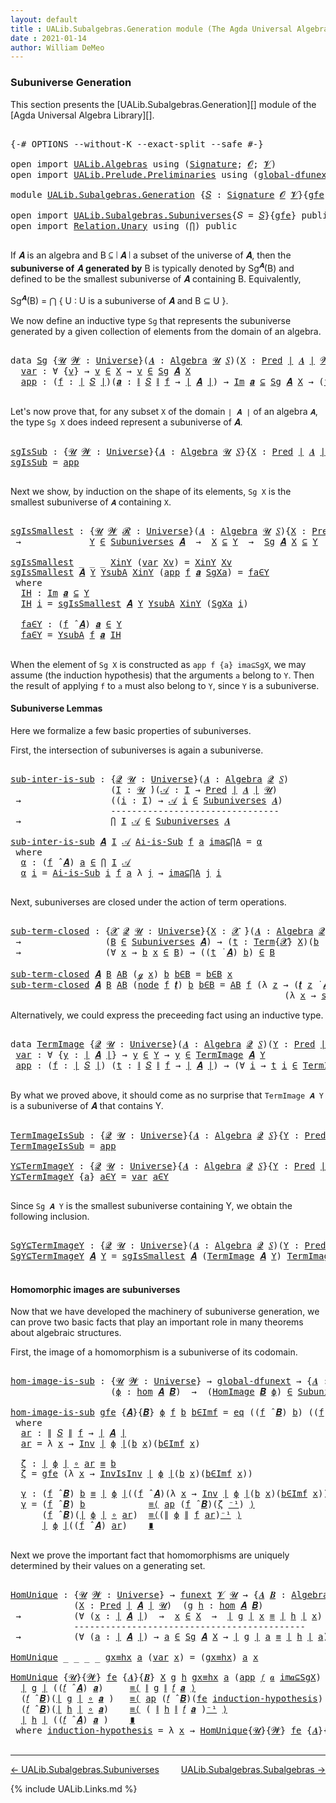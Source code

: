 ```yaml
---
layout: default
title : UALib.Subalgebras.Generation module (The Agda Universal Algebra Library)
date : 2021-01-14
author: William DeMeo
---
```


### <a id="subuniverse-generation">Subuniverse Generation</a>

This section presents the [UALib.Subalgebras.Generation][] module of the [Agda Universal Algebra Library][].

<pre class="Agda">

<a id="334" class="Symbol">{-#</a> <a id="338" class="Keyword">OPTIONS</a> <a id="346" class="Pragma">--without-K</a> <a id="358" class="Pragma">--exact-split</a> <a id="372" class="Pragma">--safe</a> <a id="379" class="Symbol">#-}</a>

<a id="384" class="Keyword">open</a> <a id="389" class="Keyword">import</a> <a id="396" href="UALib.Algebras.html" class="Module">UALib.Algebras</a> <a id="411" class="Keyword">using</a> <a id="417" class="Symbol">(</a><a id="418" href="UALib.Algebras.Signatures.html#1377" class="Function">Signature</a><a id="427" class="Symbol">;</a> <a id="429" href="universes.html#613" class="Generalizable">𝓞</a><a id="430" class="Symbol">;</a> <a id="432" href="universes.html#617" class="Generalizable">𝓥</a><a id="433" class="Symbol">)</a>
<a id="435" class="Keyword">open</a> <a id="440" class="Keyword">import</a> <a id="447" href="UALib.Prelude.Preliminaries.html" class="Module">UALib.Prelude.Preliminaries</a> <a id="475" class="Keyword">using</a> <a id="481" class="Symbol">(</a><a id="482" href="MGS-Subsingleton-Theorems.html#3468" class="Function">global-dfunext</a><a id="496" class="Symbol">)</a>

<a id="499" class="Keyword">module</a> <a id="506" href="UALib.Subalgebras.Generation.html" class="Module">UALib.Subalgebras.Generation</a> <a id="535" class="Symbol">{</a><a id="536" href="UALib.Subalgebras.Generation.html#536" class="Bound">𝑆</a> <a id="538" class="Symbol">:</a> <a id="540" href="UALib.Algebras.Signatures.html#1377" class="Function">Signature</a> <a id="550" href="universes.html#613" class="Generalizable">𝓞</a> <a id="552" href="universes.html#617" class="Generalizable">𝓥</a><a id="553" class="Symbol">}{</a><a id="555" href="UALib.Subalgebras.Generation.html#555" class="Bound">gfe</a> <a id="559" class="Symbol">:</a> <a id="561" href="MGS-Subsingleton-Theorems.html#3468" class="Function">global-dfunext</a><a id="575" class="Symbol">}</a> <a id="577" class="Keyword">where</a>

<a id="584" class="Keyword">open</a> <a id="589" class="Keyword">import</a> <a id="596" href="UALib.Subalgebras.Subuniverses.html" class="Module">UALib.Subalgebras.Subuniverses</a><a id="626" class="Symbol">{</a><a id="627" class="Argument">𝑆</a> <a id="629" class="Symbol">=</a> <a id="631" href="UALib.Subalgebras.Generation.html#536" class="Bound">𝑆</a><a id="632" class="Symbol">}{</a><a id="634" href="UALib.Subalgebras.Generation.html#555" class="Bound">gfe</a><a id="637" class="Symbol">}</a> <a id="639" class="Keyword">public</a>
<a id="646" class="Keyword">open</a> <a id="651" class="Keyword">import</a> <a id="658" href="Relation.Unary.html" class="Module">Relation.Unary</a> <a id="673" class="Keyword">using</a> <a id="679" class="Symbol">(</a><a id="680" href="Relation.Unary.html#4506" class="Function">⋂</a><a id="681" class="Symbol">)</a> <a id="683" class="Keyword">public</a>

</pre>

If 𝑨 is an algebra and B ⊆ ∣ 𝑨 ∣ a subset of the universe of 𝑨, then the **subuniverse of** 𝑨 **generated by** B is typically denoted by Sg<sup>𝑨</sup>(B) and defined to be the smallest subuniverse of 𝑨 containing B.  Equivalently,

Sg<sup>𝑨</sup>(B)  =  ⋂ { U : U is a subuniverse of 𝑨 and  B ⊆ U }.

We now define an inductive type `Sg` that represents the subuniverse generated by a given collection of elements from the domain of an algebra.

<pre class="Agda">

<a id="1164" class="Keyword">data</a> <a id="Sg"></a><a id="1169" href="UALib.Subalgebras.Generation.html#1169" class="Datatype">Sg</a> <a id="1172" class="Symbol">{</a><a id="1173" href="UALib.Subalgebras.Generation.html#1173" class="Bound">𝓤</a> <a id="1175" href="UALib.Subalgebras.Generation.html#1175" class="Bound">𝓦</a> <a id="1177" class="Symbol">:</a> <a id="1179" href="universes.html#551" class="Function">Universe</a><a id="1187" class="Symbol">}(</a><a id="1189" href="UALib.Subalgebras.Generation.html#1189" class="Bound">𝑨</a> <a id="1191" class="Symbol">:</a> <a id="1193" href="UALib.Algebras.Algebras.html#771" class="Function">Algebra</a> <a id="1201" href="UALib.Subalgebras.Generation.html#1173" class="Bound">𝓤</a> <a id="1203" href="UALib.Subalgebras.Generation.html#536" class="Bound">𝑆</a><a id="1204" class="Symbol">)(</a><a id="1206" href="UALib.Subalgebras.Generation.html#1206" class="Bound">X</a> <a id="1208" class="Symbol">:</a> <a id="1210" href="UALib.Relations.Unary.html#1071" class="Function">Pred</a> <a id="1215" href="UALib.Prelude.Preliminaries.html#11658" class="Function Operator">∣</a> <a id="1217" href="UALib.Subalgebras.Generation.html#1189" class="Bound">𝑨</a> <a id="1219" href="UALib.Prelude.Preliminaries.html#11658" class="Function Operator">∣</a> <a id="1221" href="UALib.Subalgebras.Generation.html#1175" class="Bound">𝓦</a><a id="1222" class="Symbol">)</a> <a id="1224" class="Symbol">:</a> <a id="1226" href="UALib.Relations.Unary.html#1071" class="Function">Pred</a> <a id="1231" href="UALib.Prelude.Preliminaries.html#11658" class="Function Operator">∣</a> <a id="1233" href="UALib.Subalgebras.Generation.html#1189" class="Bound">𝑨</a> <a id="1235" href="UALib.Prelude.Preliminaries.html#11658" class="Function Operator">∣</a> <a id="1237" class="Symbol">(</a><a id="1238" href="UALib.Subalgebras.Generation.html#550" class="Bound">𝓞</a> <a id="1240" href="Agda.Primitive.html#636" class="Function Operator">⊔</a> <a id="1242" href="UALib.Subalgebras.Generation.html#552" class="Bound">𝓥</a> <a id="1244" href="Agda.Primitive.html#636" class="Function Operator">⊔</a> <a id="1246" href="UALib.Subalgebras.Generation.html#1175" class="Bound">𝓦</a> <a id="1248" href="Agda.Primitive.html#636" class="Function Operator">⊔</a> <a id="1250" href="UALib.Subalgebras.Generation.html#1173" class="Bound">𝓤</a><a id="1251" class="Symbol">)</a> <a id="1253" class="Keyword">where</a>
  <a id="Sg.var"></a><a id="1261" href="UALib.Subalgebras.Generation.html#1261" class="InductiveConstructor">var</a> <a id="1265" class="Symbol">:</a> <a id="1267" class="Symbol">∀</a> <a id="1269" class="Symbol">{</a><a id="1270" href="UALib.Subalgebras.Generation.html#1270" class="Bound">v</a><a id="1271" class="Symbol">}</a> <a id="1273" class="Symbol">→</a> <a id="1275" href="UALib.Subalgebras.Generation.html#1270" class="Bound">v</a> <a id="1277" href="UALib.Relations.Unary.html#2733" class="Function Operator">∈</a> <a id="1279" href="UALib.Subalgebras.Generation.html#1206" class="Bound">X</a> <a id="1281" class="Symbol">→</a> <a id="1283" href="UALib.Subalgebras.Generation.html#1270" class="Bound">v</a> <a id="1285" href="UALib.Relations.Unary.html#2733" class="Function Operator">∈</a> <a id="1287" href="UALib.Subalgebras.Generation.html#1169" class="Datatype">Sg</a> <a id="1290" href="UALib.Subalgebras.Generation.html#1189" class="Bound">𝑨</a> <a id="1292" href="UALib.Subalgebras.Generation.html#1206" class="Bound">X</a>
  <a id="Sg.app"></a><a id="1296" href="UALib.Subalgebras.Generation.html#1296" class="InductiveConstructor">app</a> <a id="1300" class="Symbol">:</a> <a id="1302" class="Symbol">(</a><a id="1303" href="UALib.Subalgebras.Generation.html#1303" class="Bound">f</a> <a id="1305" class="Symbol">:</a> <a id="1307" href="UALib.Prelude.Preliminaries.html#11658" class="Function Operator">∣</a> <a id="1309" href="UALib.Subalgebras.Generation.html#536" class="Bound">𝑆</a> <a id="1311" href="UALib.Prelude.Preliminaries.html#11658" class="Function Operator">∣</a><a id="1312" class="Symbol">)(</a><a id="1314" href="UALib.Subalgebras.Generation.html#1314" class="Bound">𝒂</a> <a id="1316" class="Symbol">:</a> <a id="1318" href="UALib.Prelude.Preliminaries.html#11736" class="Function Operator">∥</a> <a id="1320" href="UALib.Subalgebras.Generation.html#536" class="Bound">𝑆</a> <a id="1322" href="UALib.Prelude.Preliminaries.html#11736" class="Function Operator">∥</a> <a id="1324" href="UALib.Subalgebras.Generation.html#1303" class="Bound">f</a> <a id="1326" class="Symbol">→</a> <a id="1328" href="UALib.Prelude.Preliminaries.html#11658" class="Function Operator">∣</a> <a id="1330" href="UALib.Subalgebras.Generation.html#1189" class="Bound">𝑨</a> <a id="1332" href="UALib.Prelude.Preliminaries.html#11658" class="Function Operator">∣</a><a id="1333" class="Symbol">)</a> <a id="1335" class="Symbol">→</a> <a id="1337" href="UALib.Relations.Unary.html#5347" class="Function Operator">Im</a> <a id="1340" href="UALib.Subalgebras.Generation.html#1314" class="Bound">𝒂</a> <a id="1342" href="UALib.Relations.Unary.html#5347" class="Function Operator">⊆</a> <a id="1344" href="UALib.Subalgebras.Generation.html#1169" class="Datatype">Sg</a> <a id="1347" href="UALib.Subalgebras.Generation.html#1189" class="Bound">𝑨</a> <a id="1349" href="UALib.Subalgebras.Generation.html#1206" class="Bound">X</a> <a id="1351" class="Symbol">→</a> <a id="1353" class="Symbol">(</a><a id="1354" href="UALib.Subalgebras.Generation.html#1303" class="Bound">f</a> <a id="1356" href="UALib.Algebras.Algebras.html#2921" class="Function Operator">̂</a> <a id="1358" href="UALib.Subalgebras.Generation.html#1189" class="Bound">𝑨</a><a id="1359" class="Symbol">)</a> <a id="1361" href="UALib.Subalgebras.Generation.html#1314" class="Bound">𝒂</a> <a id="1363" href="UALib.Relations.Unary.html#2733" class="Function Operator">∈</a> <a id="1365" href="UALib.Subalgebras.Generation.html#1169" class="Datatype">Sg</a> <a id="1368" href="UALib.Subalgebras.Generation.html#1189" class="Bound">𝑨</a> <a id="1370" href="UALib.Subalgebras.Generation.html#1206" class="Bound">X</a>

</pre>

Let's now prove that, for any subset `X` of the domain `∣ 𝑨 ∣` of an algebra `𝑨`, the type `Sg X` does indeed represent a subuniverse of 𝑨.

<pre class="Agda">

<a id="sgIsSub"></a><a id="1540" href="UALib.Subalgebras.Generation.html#1540" class="Function">sgIsSub</a> <a id="1548" class="Symbol">:</a> <a id="1550" class="Symbol">{</a><a id="1551" href="UALib.Subalgebras.Generation.html#1551" class="Bound">𝓤</a> <a id="1553" href="UALib.Subalgebras.Generation.html#1553" class="Bound">𝓦</a> <a id="1555" class="Symbol">:</a> <a id="1557" href="universes.html#551" class="Function">Universe</a><a id="1565" class="Symbol">}{</a><a id="1567" href="UALib.Subalgebras.Generation.html#1567" class="Bound">𝑨</a> <a id="1569" class="Symbol">:</a> <a id="1571" href="UALib.Algebras.Algebras.html#771" class="Function">Algebra</a> <a id="1579" href="UALib.Subalgebras.Generation.html#1551" class="Bound">𝓤</a> <a id="1581" href="UALib.Subalgebras.Generation.html#536" class="Bound">𝑆</a><a id="1582" class="Symbol">}{</a><a id="1584" href="UALib.Subalgebras.Generation.html#1584" class="Bound">X</a> <a id="1586" class="Symbol">:</a> <a id="1588" href="UALib.Relations.Unary.html#1071" class="Function">Pred</a> <a id="1593" href="UALib.Prelude.Preliminaries.html#11658" class="Function Operator">∣</a> <a id="1595" href="UALib.Subalgebras.Generation.html#1567" class="Bound">𝑨</a> <a id="1597" href="UALib.Prelude.Preliminaries.html#11658" class="Function Operator">∣</a> <a id="1599" href="UALib.Subalgebras.Generation.html#1553" class="Bound">𝓦</a><a id="1600" class="Symbol">}</a> <a id="1602" class="Symbol">→</a> <a id="1604" href="UALib.Subalgebras.Generation.html#1169" class="Datatype">Sg</a> <a id="1607" href="UALib.Subalgebras.Generation.html#1567" class="Bound">𝑨</a> <a id="1609" href="UALib.Subalgebras.Generation.html#1584" class="Bound">X</a> <a id="1611" href="UALib.Relations.Unary.html#2733" class="Function Operator">∈</a> <a id="1613" href="UALib.Subalgebras.Subuniverses.html#1287" class="Function">Subuniverses</a> <a id="1626" href="UALib.Subalgebras.Generation.html#1567" class="Bound">𝑨</a>
<a id="1628" href="UALib.Subalgebras.Generation.html#1540" class="Function">sgIsSub</a> <a id="1636" class="Symbol">=</a> <a id="1638" href="UALib.Subalgebras.Generation.html#1296" class="InductiveConstructor">app</a>

</pre>

Next we show, by induction on the shape of its elements, `Sg X` is the smallest subuniverse of `𝑨` containing `X`.

<pre class="Agda">

<a id="sgIsSmallest"></a><a id="1785" href="UALib.Subalgebras.Generation.html#1785" class="Function">sgIsSmallest</a> <a id="1798" class="Symbol">:</a> <a id="1800" class="Symbol">{</a><a id="1801" href="UALib.Subalgebras.Generation.html#1801" class="Bound">𝓤</a> <a id="1803" href="UALib.Subalgebras.Generation.html#1803" class="Bound">𝓦</a> <a id="1805" href="UALib.Subalgebras.Generation.html#1805" class="Bound">𝓡</a> <a id="1807" class="Symbol">:</a> <a id="1809" href="universes.html#551" class="Function">Universe</a><a id="1817" class="Symbol">}(</a><a id="1819" href="UALib.Subalgebras.Generation.html#1819" class="Bound">𝑨</a> <a id="1821" class="Symbol">:</a> <a id="1823" href="UALib.Algebras.Algebras.html#771" class="Function">Algebra</a> <a id="1831" href="UALib.Subalgebras.Generation.html#1801" class="Bound">𝓤</a> <a id="1833" href="UALib.Subalgebras.Generation.html#536" class="Bound">𝑆</a><a id="1834" class="Symbol">){</a><a id="1836" href="UALib.Subalgebras.Generation.html#1836" class="Bound">X</a> <a id="1838" class="Symbol">:</a> <a id="1840" href="UALib.Relations.Unary.html#1071" class="Function">Pred</a> <a id="1845" href="UALib.Prelude.Preliminaries.html#11658" class="Function Operator">∣</a> <a id="1847" href="UALib.Subalgebras.Generation.html#1819" class="Bound">𝑨</a> <a id="1849" href="UALib.Prelude.Preliminaries.html#11658" class="Function Operator">∣</a> <a id="1851" href="UALib.Subalgebras.Generation.html#1803" class="Bound">𝓦</a><a id="1852" class="Symbol">}(</a><a id="1854" href="UALib.Subalgebras.Generation.html#1854" class="Bound">Y</a> <a id="1856" class="Symbol">:</a> <a id="1858" href="UALib.Relations.Unary.html#1071" class="Function">Pred</a> <a id="1863" href="UALib.Prelude.Preliminaries.html#11658" class="Function Operator">∣</a> <a id="1865" href="UALib.Subalgebras.Generation.html#1819" class="Bound">𝑨</a> <a id="1867" href="UALib.Prelude.Preliminaries.html#11658" class="Function Operator">∣</a> <a id="1869" href="UALib.Subalgebras.Generation.html#1805" class="Bound">𝓡</a><a id="1870" class="Symbol">)</a>
 <a id="1873" class="Symbol">→</a>             <a id="1887" href="UALib.Subalgebras.Generation.html#1854" class="Bound">Y</a> <a id="1889" href="UALib.Relations.Unary.html#2733" class="Function Operator">∈</a> <a id="1891" href="UALib.Subalgebras.Subuniverses.html#1287" class="Function">Subuniverses</a> <a id="1904" href="UALib.Subalgebras.Generation.html#1819" class="Bound">𝑨</a>  <a id="1907" class="Symbol">→</a>  <a id="1910" href="UALib.Subalgebras.Generation.html#1836" class="Bound">X</a> <a id="1912" href="UALib.Relations.Unary.html#3015" class="Function Operator">⊆</a> <a id="1914" href="UALib.Subalgebras.Generation.html#1854" class="Bound">Y</a>  <a id="1917" class="Symbol">→</a>  <a id="1920" href="UALib.Subalgebras.Generation.html#1169" class="Datatype">Sg</a> <a id="1923" href="UALib.Subalgebras.Generation.html#1819" class="Bound">𝑨</a> <a id="1925" href="UALib.Subalgebras.Generation.html#1836" class="Bound">X</a> <a id="1927" href="UALib.Relations.Unary.html#3015" class="Function Operator">⊆</a> <a id="1929" href="UALib.Subalgebras.Generation.html#1854" class="Bound">Y</a>

<a id="1932" href="UALib.Subalgebras.Generation.html#1785" class="Function">sgIsSmallest</a> <a id="1945" class="Symbol">_</a> <a id="1947" class="Symbol">_</a> <a id="1949" class="Symbol">_</a> <a id="1951" href="UALib.Subalgebras.Generation.html#1951" class="Bound">XinY</a> <a id="1956" class="Symbol">(</a><a id="1957" href="UALib.Subalgebras.Generation.html#1261" class="InductiveConstructor">var</a> <a id="1961" href="UALib.Subalgebras.Generation.html#1961" class="Bound">Xv</a><a id="1963" class="Symbol">)</a> <a id="1965" class="Symbol">=</a> <a id="1967" href="UALib.Subalgebras.Generation.html#1951" class="Bound">XinY</a> <a id="1972" href="UALib.Subalgebras.Generation.html#1961" class="Bound">Xv</a>
<a id="1975" href="UALib.Subalgebras.Generation.html#1785" class="Function">sgIsSmallest</a> <a id="1988" href="UALib.Subalgebras.Generation.html#1988" class="Bound">𝑨</a> <a id="1990" href="UALib.Subalgebras.Generation.html#1990" class="Bound">Y</a> <a id="1992" href="UALib.Subalgebras.Generation.html#1992" class="Bound">YsubA</a> <a id="1998" href="UALib.Subalgebras.Generation.html#1998" class="Bound">XinY</a> <a id="2003" class="Symbol">(</a><a id="2004" href="UALib.Subalgebras.Generation.html#1296" class="InductiveConstructor">app</a> <a id="2008" href="UALib.Subalgebras.Generation.html#2008" class="Bound">f</a> <a id="2010" href="UALib.Subalgebras.Generation.html#2010" class="Bound">𝒂</a> <a id="2012" href="UALib.Subalgebras.Generation.html#2012" class="Bound">SgXa</a><a id="2016" class="Symbol">)</a> <a id="2018" class="Symbol">=</a> <a id="2020" href="UALib.Subalgebras.Generation.html#2097" class="Function">fa∈Y</a>
 <a id="2026" class="Keyword">where</a>
  <a id="2034" href="UALib.Subalgebras.Generation.html#2034" class="Function">IH</a> <a id="2037" class="Symbol">:</a> <a id="2039" href="UALib.Relations.Unary.html#5347" class="Function Operator">Im</a> <a id="2042" href="UALib.Subalgebras.Generation.html#2010" class="Bound">𝒂</a> <a id="2044" href="UALib.Relations.Unary.html#5347" class="Function Operator">⊆</a> <a id="2046" href="UALib.Subalgebras.Generation.html#1990" class="Bound">Y</a>
  <a id="2050" href="UALib.Subalgebras.Generation.html#2034" class="Function">IH</a> <a id="2053" href="UALib.Subalgebras.Generation.html#2053" class="Bound">i</a> <a id="2055" class="Symbol">=</a> <a id="2057" href="UALib.Subalgebras.Generation.html#1785" class="Function">sgIsSmallest</a> <a id="2070" href="UALib.Subalgebras.Generation.html#1988" class="Bound">𝑨</a> <a id="2072" href="UALib.Subalgebras.Generation.html#1990" class="Bound">Y</a> <a id="2074" href="UALib.Subalgebras.Generation.html#1992" class="Bound">YsubA</a> <a id="2080" href="UALib.Subalgebras.Generation.html#1998" class="Bound">XinY</a> <a id="2085" class="Symbol">(</a><a id="2086" href="UALib.Subalgebras.Generation.html#2012" class="Bound">SgXa</a> <a id="2091" href="UALib.Subalgebras.Generation.html#2053" class="Bound">i</a><a id="2092" class="Symbol">)</a>

  <a id="2097" href="UALib.Subalgebras.Generation.html#2097" class="Function">fa∈Y</a> <a id="2102" class="Symbol">:</a> <a id="2104" class="Symbol">(</a><a id="2105" href="UALib.Subalgebras.Generation.html#2008" class="Bound">f</a> <a id="2107" href="UALib.Algebras.Algebras.html#2921" class="Function Operator">̂</a> <a id="2109" href="UALib.Subalgebras.Generation.html#1988" class="Bound">𝑨</a><a id="2110" class="Symbol">)</a> <a id="2112" href="UALib.Subalgebras.Generation.html#2010" class="Bound">𝒂</a> <a id="2114" href="UALib.Relations.Unary.html#2733" class="Function Operator">∈</a> <a id="2116" href="UALib.Subalgebras.Generation.html#1990" class="Bound">Y</a>
  <a id="2120" href="UALib.Subalgebras.Generation.html#2097" class="Function">fa∈Y</a> <a id="2125" class="Symbol">=</a> <a id="2127" href="UALib.Subalgebras.Generation.html#1992" class="Bound">YsubA</a> <a id="2133" href="UALib.Subalgebras.Generation.html#2008" class="Bound">f</a> <a id="2135" href="UALib.Subalgebras.Generation.html#2010" class="Bound">𝒂</a> <a id="2137" href="UALib.Subalgebras.Generation.html#2034" class="Function">IH</a>

</pre>

When the element of `Sg X` is constructed as `app f {a} ima⊆SgX`, we may assume (the induction hypothesis) that the arguments `a` belong to `Y`. Then the result of applying `f` to `a` must also belong to `Y`, since `Y` is a subuniverse.



#### <a id="subuniverse-lemmas">Subuniverse Lemmas</a>

Here we formalize a few basic properties of subuniverses.

First, the intersection of subuniverses is again a subuniverse.

<pre class="Agda">

<a id="sub-inter-is-sub"></a><a id="2587" href="UALib.Subalgebras.Generation.html#2587" class="Function">sub-inter-is-sub</a> <a id="2604" class="Symbol">:</a> <a id="2606" class="Symbol">{</a><a id="2607" href="UALib.Subalgebras.Generation.html#2607" class="Bound">𝓠</a> <a id="2609" href="UALib.Subalgebras.Generation.html#2609" class="Bound">𝓤</a> <a id="2611" class="Symbol">:</a> <a id="2613" href="universes.html#551" class="Function">Universe</a><a id="2621" class="Symbol">}(</a><a id="2623" href="UALib.Subalgebras.Generation.html#2623" class="Bound">𝑨</a> <a id="2625" class="Symbol">:</a> <a id="2627" href="UALib.Algebras.Algebras.html#771" class="Function">Algebra</a> <a id="2635" href="UALib.Subalgebras.Generation.html#2607" class="Bound">𝓠</a> <a id="2637" href="UALib.Subalgebras.Generation.html#536" class="Bound">𝑆</a><a id="2638" class="Symbol">)</a>
                   <a id="2659" class="Symbol">(</a><a id="2660" href="UALib.Subalgebras.Generation.html#2660" class="Bound">I</a> <a id="2662" class="Symbol">:</a> <a id="2664" href="UALib.Subalgebras.Generation.html#2609" class="Bound">𝓤</a> <a id="2666" href="universes.html#758" class="Function Operator">̇</a><a id="2667" class="Symbol">)(</a><a id="2669" href="UALib.Subalgebras.Generation.html#2669" class="Bound">𝒜</a> <a id="2671" class="Symbol">:</a> <a id="2673" href="UALib.Subalgebras.Generation.html#2660" class="Bound">I</a> <a id="2675" class="Symbol">→</a> <a id="2677" href="UALib.Relations.Unary.html#1071" class="Function">Pred</a> <a id="2682" href="UALib.Prelude.Preliminaries.html#11658" class="Function Operator">∣</a> <a id="2684" href="UALib.Subalgebras.Generation.html#2623" class="Bound">𝑨</a> <a id="2686" href="UALib.Prelude.Preliminaries.html#11658" class="Function Operator">∣</a> <a id="2688" href="UALib.Subalgebras.Generation.html#2609" class="Bound">𝓤</a><a id="2689" class="Symbol">)</a>
 <a id="2692" class="Symbol">→</a>                 <a id="2710" class="Symbol">((</a><a id="2712" href="UALib.Subalgebras.Generation.html#2712" class="Bound">i</a> <a id="2714" class="Symbol">:</a> <a id="2716" href="UALib.Subalgebras.Generation.html#2660" class="Bound">I</a><a id="2717" class="Symbol">)</a> <a id="2719" class="Symbol">→</a> <a id="2721" href="UALib.Subalgebras.Generation.html#2669" class="Bound">𝒜</a> <a id="2723" href="UALib.Subalgebras.Generation.html#2712" class="Bound">i</a> <a id="2725" href="UALib.Relations.Unary.html#2733" class="Function Operator">∈</a> <a id="2727" href="UALib.Subalgebras.Subuniverses.html#1287" class="Function">Subuniverses</a> <a id="2740" href="UALib.Subalgebras.Generation.html#2623" class="Bound">𝑨</a><a id="2741" class="Symbol">)</a>
                   <a id="2762" class="Comment">--------------------------------</a>
 <a id="2796" class="Symbol">→</a>                 <a id="2814" href="Relation.Unary.html#4506" class="Function">⋂</a> <a id="2816" href="UALib.Subalgebras.Generation.html#2660" class="Bound">I</a> <a id="2818" href="UALib.Subalgebras.Generation.html#2669" class="Bound">𝒜</a> <a id="2820" href="UALib.Relations.Unary.html#2733" class="Function Operator">∈</a> <a id="2822" href="UALib.Subalgebras.Subuniverses.html#1287" class="Function">Subuniverses</a> <a id="2835" href="UALib.Subalgebras.Generation.html#2623" class="Bound">𝑨</a>

<a id="2838" href="UALib.Subalgebras.Generation.html#2587" class="Function">sub-inter-is-sub</a> <a id="2855" href="UALib.Subalgebras.Generation.html#2855" class="Bound">𝑨</a> <a id="2857" href="UALib.Subalgebras.Generation.html#2857" class="Bound">I</a> <a id="2859" href="UALib.Subalgebras.Generation.html#2859" class="Bound">𝒜</a> <a id="2861" href="UALib.Subalgebras.Generation.html#2861" class="Bound">Ai-is-Sub</a> <a id="2871" href="UALib.Subalgebras.Generation.html#2871" class="Bound">f</a> <a id="2873" href="UALib.Subalgebras.Generation.html#2873" class="Bound">a</a> <a id="2875" href="UALib.Subalgebras.Generation.html#2875" class="Bound">ima⊆⋂A</a> <a id="2882" class="Symbol">=</a> <a id="2884" href="UALib.Subalgebras.Generation.html#2895" class="Function">α</a>
 <a id="2887" class="Keyword">where</a>
  <a id="2895" href="UALib.Subalgebras.Generation.html#2895" class="Function">α</a> <a id="2897" class="Symbol">:</a> <a id="2899" class="Symbol">(</a><a id="2900" href="UALib.Subalgebras.Generation.html#2871" class="Bound">f</a> <a id="2902" href="UALib.Algebras.Algebras.html#2921" class="Function Operator">̂</a> <a id="2904" href="UALib.Subalgebras.Generation.html#2855" class="Bound">𝑨</a><a id="2905" class="Symbol">)</a> <a id="2907" href="UALib.Subalgebras.Generation.html#2873" class="Bound">a</a> <a id="2909" href="UALib.Relations.Unary.html#2733" class="Function Operator">∈</a> <a id="2911" href="Relation.Unary.html#4506" class="Function">⋂</a> <a id="2913" href="UALib.Subalgebras.Generation.html#2857" class="Bound">I</a> <a id="2915" href="UALib.Subalgebras.Generation.html#2859" class="Bound">𝒜</a>
  <a id="2919" href="UALib.Subalgebras.Generation.html#2895" class="Function">α</a> <a id="2921" href="UALib.Subalgebras.Generation.html#2921" class="Bound">i</a> <a id="2923" class="Symbol">=</a> <a id="2925" href="UALib.Subalgebras.Generation.html#2861" class="Bound">Ai-is-Sub</a> <a id="2935" href="UALib.Subalgebras.Generation.html#2921" class="Bound">i</a> <a id="2937" href="UALib.Subalgebras.Generation.html#2871" class="Bound">f</a> <a id="2939" href="UALib.Subalgebras.Generation.html#2873" class="Bound">a</a> <a id="2941" class="Symbol">λ</a> <a id="2943" href="UALib.Subalgebras.Generation.html#2943" class="Bound">j</a> <a id="2945" class="Symbol">→</a> <a id="2947" href="UALib.Subalgebras.Generation.html#2875" class="Bound">ima⊆⋂A</a> <a id="2954" href="UALib.Subalgebras.Generation.html#2943" class="Bound">j</a> <a id="2956" href="UALib.Subalgebras.Generation.html#2921" class="Bound">i</a>

</pre>

Next, subuniverses are closed under the action of term operations.

<pre class="Agda">

<a id="sub-term-closed"></a><a id="3053" href="UALib.Subalgebras.Generation.html#3053" class="Function">sub-term-closed</a> <a id="3069" class="Symbol">:</a> <a id="3071" class="Symbol">{</a><a id="3072" href="UALib.Subalgebras.Generation.html#3072" class="Bound">𝓧</a> <a id="3074" href="UALib.Subalgebras.Generation.html#3074" class="Bound">𝓠</a> <a id="3076" href="UALib.Subalgebras.Generation.html#3076" class="Bound">𝓤</a> <a id="3078" class="Symbol">:</a> <a id="3080" href="universes.html#551" class="Function">Universe</a><a id="3088" class="Symbol">}{</a><a id="3090" href="UALib.Subalgebras.Generation.html#3090" class="Bound">X</a> <a id="3092" class="Symbol">:</a> <a id="3094" href="UALib.Subalgebras.Generation.html#3072" class="Bound">𝓧</a> <a id="3096" href="universes.html#758" class="Function Operator">̇</a><a id="3097" class="Symbol">}(</a><a id="3099" href="UALib.Subalgebras.Generation.html#3099" class="Bound">𝑨</a> <a id="3101" class="Symbol">:</a> <a id="3103" href="UALib.Algebras.Algebras.html#771" class="Function">Algebra</a> <a id="3111" href="UALib.Subalgebras.Generation.html#3074" class="Bound">𝓠</a> <a id="3113" href="UALib.Subalgebras.Generation.html#536" class="Bound">𝑆</a><a id="3114" class="Symbol">)(</a><a id="3116" href="UALib.Subalgebras.Generation.html#3116" class="Bound">B</a> <a id="3118" class="Symbol">:</a> <a id="3120" href="UALib.Relations.Unary.html#1071" class="Function">Pred</a> <a id="3125" href="UALib.Prelude.Preliminaries.html#11658" class="Function Operator">∣</a> <a id="3127" href="UALib.Subalgebras.Generation.html#3099" class="Bound">𝑨</a> <a id="3129" href="UALib.Prelude.Preliminaries.html#11658" class="Function Operator">∣</a> <a id="3131" href="UALib.Subalgebras.Generation.html#3076" class="Bound">𝓤</a><a id="3132" class="Symbol">)</a>
 <a id="3135" class="Symbol">→</a>                <a id="3152" class="Symbol">(</a><a id="3153" href="UALib.Subalgebras.Generation.html#3116" class="Bound">B</a> <a id="3155" href="UALib.Relations.Unary.html#2733" class="Function Operator">∈</a> <a id="3157" href="UALib.Subalgebras.Subuniverses.html#1287" class="Function">Subuniverses</a> <a id="3170" href="UALib.Subalgebras.Generation.html#3099" class="Bound">𝑨</a><a id="3171" class="Symbol">)</a> <a id="3173" class="Symbol">→</a> <a id="3175" class="Symbol">(</a><a id="3176" href="UALib.Subalgebras.Generation.html#3176" class="Bound">t</a> <a id="3178" class="Symbol">:</a> <a id="3180" href="UALib.Terms.Basic.html#2343" class="Datatype">Term</a><a id="3184" class="Symbol">{</a><a id="3185" href="UALib.Subalgebras.Generation.html#3072" class="Bound">𝓧</a><a id="3186" class="Symbol">}</a> <a id="3188" href="UALib.Subalgebras.Generation.html#3090" class="Bound">X</a><a id="3189" class="Symbol">)(</a><a id="3191" href="UALib.Subalgebras.Generation.html#3191" class="Bound">b</a> <a id="3193" class="Symbol">:</a> <a id="3195" href="UALib.Subalgebras.Generation.html#3090" class="Bound">X</a> <a id="3197" class="Symbol">→</a> <a id="3199" href="UALib.Prelude.Preliminaries.html#11658" class="Function Operator">∣</a> <a id="3201" href="UALib.Subalgebras.Generation.html#3099" class="Bound">𝑨</a> <a id="3203" href="UALib.Prelude.Preliminaries.html#11658" class="Function Operator">∣</a><a id="3204" class="Symbol">)</a>
 <a id="3207" class="Symbol">→</a>                <a id="3224" class="Symbol">(∀</a> <a id="3227" href="UALib.Subalgebras.Generation.html#3227" class="Bound">x</a> <a id="3229" class="Symbol">→</a> <a id="3231" href="UALib.Subalgebras.Generation.html#3191" class="Bound">b</a> <a id="3233" href="UALib.Subalgebras.Generation.html#3227" class="Bound">x</a> <a id="3235" href="UALib.Relations.Unary.html#2733" class="Function Operator">∈</a> <a id="3237" href="UALib.Subalgebras.Generation.html#3116" class="Bound">B</a><a id="3238" class="Symbol">)</a> <a id="3240" class="Symbol">→</a> <a id="3242" class="Symbol">((</a><a id="3244" href="UALib.Subalgebras.Generation.html#3176" class="Bound">t</a> <a id="3246" href="UALib.Terms.Operations.html#1716" class="Function Operator">̇</a> <a id="3248" href="UALib.Subalgebras.Generation.html#3099" class="Bound">𝑨</a><a id="3249" class="Symbol">)</a> <a id="3251" href="UALib.Subalgebras.Generation.html#3191" class="Bound">b</a><a id="3252" class="Symbol">)</a> <a id="3254" href="UALib.Relations.Unary.html#2733" class="Function Operator">∈</a> <a id="3256" href="UALib.Subalgebras.Generation.html#3116" class="Bound">B</a>

<a id="3259" href="UALib.Subalgebras.Generation.html#3053" class="Function">sub-term-closed</a> <a id="3275" href="UALib.Subalgebras.Generation.html#3275" class="Bound">𝑨</a> <a id="3277" href="UALib.Subalgebras.Generation.html#3277" class="Bound">B</a> <a id="3279" href="UALib.Subalgebras.Generation.html#3279" class="Bound">AB</a> <a id="3282" class="Symbol">(</a><a id="3283" href="UALib.Terms.Operations.html#774" class="InductiveConstructor">ℊ</a> <a id="3285" href="UALib.Subalgebras.Generation.html#3285" class="Bound">x</a><a id="3286" class="Symbol">)</a> <a id="3288" href="UALib.Subalgebras.Generation.html#3288" class="Bound">b</a> <a id="3290" href="UALib.Subalgebras.Generation.html#3290" class="Bound">b∈B</a> <a id="3294" class="Symbol">=</a> <a id="3296" href="UALib.Subalgebras.Generation.html#3290" class="Bound">b∈B</a> <a id="3300" href="UALib.Subalgebras.Generation.html#3285" class="Bound">x</a>
<a id="3302" href="UALib.Subalgebras.Generation.html#3053" class="Function">sub-term-closed</a> <a id="3318" href="UALib.Subalgebras.Generation.html#3318" class="Bound">𝑨</a> <a id="3320" href="UALib.Subalgebras.Generation.html#3320" class="Bound">B</a> <a id="3322" href="UALib.Subalgebras.Generation.html#3322" class="Bound">AB</a> <a id="3325" class="Symbol">(</a><a id="3326" href="UALib.Terms.Basic.html#2416" class="InductiveConstructor">node</a> <a id="3331" href="UALib.Subalgebras.Generation.html#3331" class="Bound">f</a> <a id="3333" href="UALib.Subalgebras.Generation.html#3333" class="Bound">𝒕</a><a id="3334" class="Symbol">)</a> <a id="3336" href="UALib.Subalgebras.Generation.html#3336" class="Bound">b</a> <a id="3338" href="UALib.Subalgebras.Generation.html#3338" class="Bound">b∈B</a> <a id="3342" class="Symbol">=</a> <a id="3344" href="UALib.Subalgebras.Generation.html#3322" class="Bound">AB</a> <a id="3347" href="UALib.Subalgebras.Generation.html#3331" class="Bound">f</a> <a id="3349" class="Symbol">(λ</a> <a id="3352" href="UALib.Subalgebras.Generation.html#3352" class="Bound">z</a> <a id="3354" class="Symbol">→</a> <a id="3356" class="Symbol">(</a><a id="3357" href="UALib.Subalgebras.Generation.html#3333" class="Bound">𝒕</a> <a id="3359" href="UALib.Subalgebras.Generation.html#3352" class="Bound">z</a> <a id="3361" href="UALib.Terms.Operations.html#1716" class="Function Operator">̇</a> <a id="3363" href="UALib.Subalgebras.Generation.html#3318" class="Bound">𝑨</a><a id="3364" class="Symbol">)</a> <a id="3366" href="UALib.Subalgebras.Generation.html#3336" class="Bound">b</a><a id="3367" class="Symbol">)</a>
                                                    <a id="3421" class="Symbol">(λ</a> <a id="3424" href="UALib.Subalgebras.Generation.html#3424" class="Bound">x</a> <a id="3426" class="Symbol">→</a> <a id="3428" href="UALib.Subalgebras.Generation.html#3053" class="Function">sub-term-closed</a> <a id="3444" href="UALib.Subalgebras.Generation.html#3318" class="Bound">𝑨</a> <a id="3446" href="UALib.Subalgebras.Generation.html#3320" class="Bound">B</a> <a id="3448" href="UALib.Subalgebras.Generation.html#3322" class="Bound">AB</a> <a id="3451" class="Symbol">(</a><a id="3452" href="UALib.Subalgebras.Generation.html#3333" class="Bound">𝒕</a> <a id="3454" href="UALib.Subalgebras.Generation.html#3424" class="Bound">x</a><a id="3455" class="Symbol">)</a> <a id="3457" href="UALib.Subalgebras.Generation.html#3336" class="Bound">b</a> <a id="3459" href="UALib.Subalgebras.Generation.html#3338" class="Bound">b∈B</a><a id="3462" class="Symbol">)</a>
</pre>

Alternatively, we could express the preceeding fact using an inductive type.

<pre class="Agda">

<a id="3568" class="Keyword">data</a> <a id="TermImage"></a><a id="3573" href="UALib.Subalgebras.Generation.html#3573" class="Datatype">TermImage</a> <a id="3583" class="Symbol">{</a><a id="3584" href="UALib.Subalgebras.Generation.html#3584" class="Bound">𝓠</a> <a id="3586" href="UALib.Subalgebras.Generation.html#3586" class="Bound">𝓤</a> <a id="3588" class="Symbol">:</a> <a id="3590" href="universes.html#551" class="Function">Universe</a><a id="3598" class="Symbol">}(</a><a id="3600" href="UALib.Subalgebras.Generation.html#3600" class="Bound">𝑨</a> <a id="3602" class="Symbol">:</a> <a id="3604" href="UALib.Algebras.Algebras.html#771" class="Function">Algebra</a> <a id="3612" href="UALib.Subalgebras.Generation.html#3584" class="Bound">𝓠</a> <a id="3614" href="UALib.Subalgebras.Generation.html#536" class="Bound">𝑆</a><a id="3615" class="Symbol">)(</a><a id="3617" href="UALib.Subalgebras.Generation.html#3617" class="Bound">Y</a> <a id="3619" class="Symbol">:</a> <a id="3621" href="UALib.Relations.Unary.html#1071" class="Function">Pred</a> <a id="3626" href="UALib.Prelude.Preliminaries.html#11658" class="Function Operator">∣</a> <a id="3628" href="UALib.Subalgebras.Generation.html#3600" class="Bound">𝑨</a> <a id="3630" href="UALib.Prelude.Preliminaries.html#11658" class="Function Operator">∣</a> <a id="3632" href="UALib.Subalgebras.Generation.html#3586" class="Bound">𝓤</a><a id="3633" class="Symbol">)</a> <a id="3635" class="Symbol">:</a> <a id="3637" href="UALib.Relations.Unary.html#1071" class="Function">Pred</a> <a id="3642" href="UALib.Prelude.Preliminaries.html#11658" class="Function Operator">∣</a> <a id="3644" href="UALib.Subalgebras.Generation.html#3600" class="Bound">𝑨</a> <a id="3646" href="UALib.Prelude.Preliminaries.html#11658" class="Function Operator">∣</a> <a id="3648" class="Symbol">(</a><a id="3649" href="UALib.Subalgebras.Generation.html#550" class="Bound">𝓞</a> <a id="3651" href="Agda.Primitive.html#636" class="Function Operator">⊔</a> <a id="3653" href="UALib.Subalgebras.Generation.html#552" class="Bound">𝓥</a> <a id="3655" href="Agda.Primitive.html#636" class="Function Operator">⊔</a> <a id="3657" href="UALib.Subalgebras.Generation.html#3584" class="Bound">𝓠</a> <a id="3659" href="Agda.Primitive.html#636" class="Function Operator">⊔</a> <a id="3661" href="UALib.Subalgebras.Generation.html#3586" class="Bound">𝓤</a><a id="3662" class="Symbol">)</a> <a id="3664" class="Keyword">where</a>
 <a id="TermImage.var"></a><a id="3671" href="UALib.Subalgebras.Generation.html#3671" class="InductiveConstructor">var</a> <a id="3675" class="Symbol">:</a> <a id="3677" class="Symbol">∀</a> <a id="3679" class="Symbol">{</a><a id="3680" href="UALib.Subalgebras.Generation.html#3680" class="Bound">y</a> <a id="3682" class="Symbol">:</a> <a id="3684" href="UALib.Prelude.Preliminaries.html#11658" class="Function Operator">∣</a> <a id="3686" href="UALib.Subalgebras.Generation.html#3600" class="Bound">𝑨</a> <a id="3688" href="UALib.Prelude.Preliminaries.html#11658" class="Function Operator">∣</a><a id="3689" class="Symbol">}</a> <a id="3691" class="Symbol">→</a> <a id="3693" href="UALib.Subalgebras.Generation.html#3680" class="Bound">y</a> <a id="3695" href="UALib.Relations.Unary.html#2733" class="Function Operator">∈</a> <a id="3697" href="UALib.Subalgebras.Generation.html#3617" class="Bound">Y</a> <a id="3699" class="Symbol">→</a> <a id="3701" href="UALib.Subalgebras.Generation.html#3680" class="Bound">y</a> <a id="3703" href="UALib.Relations.Unary.html#2733" class="Function Operator">∈</a> <a id="3705" href="UALib.Subalgebras.Generation.html#3573" class="Datatype">TermImage</a> <a id="3715" href="UALib.Subalgebras.Generation.html#3600" class="Bound">𝑨</a> <a id="3717" href="UALib.Subalgebras.Generation.html#3617" class="Bound">Y</a>
 <a id="TermImage.app"></a><a id="3720" href="UALib.Subalgebras.Generation.html#3720" class="InductiveConstructor">app</a> <a id="3724" class="Symbol">:</a> <a id="3726" class="Symbol">(</a><a id="3727" href="UALib.Subalgebras.Generation.html#3727" class="Bound">f</a> <a id="3729" class="Symbol">:</a> <a id="3731" href="UALib.Prelude.Preliminaries.html#11658" class="Function Operator">∣</a> <a id="3733" href="UALib.Subalgebras.Generation.html#536" class="Bound">𝑆</a> <a id="3735" href="UALib.Prelude.Preliminaries.html#11658" class="Function Operator">∣</a><a id="3736" class="Symbol">)</a> <a id="3738" class="Symbol">(</a><a id="3739" href="UALib.Subalgebras.Generation.html#3739" class="Bound">t</a> <a id="3741" class="Symbol">:</a> <a id="3743" href="UALib.Prelude.Preliminaries.html#11736" class="Function Operator">∥</a> <a id="3745" href="UALib.Subalgebras.Generation.html#536" class="Bound">𝑆</a> <a id="3747" href="UALib.Prelude.Preliminaries.html#11736" class="Function Operator">∥</a> <a id="3749" href="UALib.Subalgebras.Generation.html#3727" class="Bound">f</a> <a id="3751" class="Symbol">→</a> <a id="3753" href="UALib.Prelude.Preliminaries.html#11658" class="Function Operator">∣</a> <a id="3755" href="UALib.Subalgebras.Generation.html#3600" class="Bound">𝑨</a> <a id="3757" href="UALib.Prelude.Preliminaries.html#11658" class="Function Operator">∣</a><a id="3758" class="Symbol">)</a> <a id="3760" class="Symbol">→</a> <a id="3762" class="Symbol">(∀</a> <a id="3765" href="UALib.Subalgebras.Generation.html#3765" class="Bound">i</a> <a id="3767" class="Symbol">→</a> <a id="3769" href="UALib.Subalgebras.Generation.html#3739" class="Bound">t</a> <a id="3771" href="UALib.Subalgebras.Generation.html#3765" class="Bound">i</a> <a id="3773" href="UALib.Relations.Unary.html#2733" class="Function Operator">∈</a> <a id="3775" href="UALib.Subalgebras.Generation.html#3573" class="Datatype">TermImage</a> <a id="3785" href="UALib.Subalgebras.Generation.html#3600" class="Bound">𝑨</a> <a id="3787" href="UALib.Subalgebras.Generation.html#3617" class="Bound">Y</a><a id="3788" class="Symbol">)</a> <a id="3790" class="Symbol">→</a> <a id="3792" class="Symbol">(</a><a id="3793" href="UALib.Subalgebras.Generation.html#3727" class="Bound">f</a> <a id="3795" href="UALib.Algebras.Algebras.html#2921" class="Function Operator">̂</a> <a id="3797" href="UALib.Subalgebras.Generation.html#3600" class="Bound">𝑨</a><a id="3798" class="Symbol">)</a> <a id="3800" href="UALib.Subalgebras.Generation.html#3739" class="Bound">t</a> <a id="3802" href="UALib.Relations.Unary.html#2733" class="Function Operator">∈</a> <a id="3804" href="UALib.Subalgebras.Generation.html#3573" class="Datatype">TermImage</a> <a id="3814" href="UALib.Subalgebras.Generation.html#3600" class="Bound">𝑨</a> <a id="3816" href="UALib.Subalgebras.Generation.html#3617" class="Bound">Y</a>

</pre>

By what we proved above, it should come as no surprise that `TermImage 𝑨 Y` is a subuniverse of 𝑨 that contains Y.

<pre class="Agda">

<a id="TermImageIsSub"></a><a id="3961" href="UALib.Subalgebras.Generation.html#3961" class="Function">TermImageIsSub</a> <a id="3976" class="Symbol">:</a> <a id="3978" class="Symbol">{</a><a id="3979" href="UALib.Subalgebras.Generation.html#3979" class="Bound">𝓠</a> <a id="3981" href="UALib.Subalgebras.Generation.html#3981" class="Bound">𝓤</a> <a id="3983" class="Symbol">:</a> <a id="3985" href="universes.html#551" class="Function">Universe</a><a id="3993" class="Symbol">}{</a><a id="3995" href="UALib.Subalgebras.Generation.html#3995" class="Bound">𝑨</a> <a id="3997" class="Symbol">:</a> <a id="3999" href="UALib.Algebras.Algebras.html#771" class="Function">Algebra</a> <a id="4007" href="UALib.Subalgebras.Generation.html#3979" class="Bound">𝓠</a> <a id="4009" href="UALib.Subalgebras.Generation.html#536" class="Bound">𝑆</a><a id="4010" class="Symbol">}{</a><a id="4012" href="UALib.Subalgebras.Generation.html#4012" class="Bound">Y</a> <a id="4014" class="Symbol">:</a> <a id="4016" href="UALib.Relations.Unary.html#1071" class="Function">Pred</a> <a id="4021" href="UALib.Prelude.Preliminaries.html#11658" class="Function Operator">∣</a> <a id="4023" href="UALib.Subalgebras.Generation.html#3995" class="Bound">𝑨</a> <a id="4025" href="UALib.Prelude.Preliminaries.html#11658" class="Function Operator">∣</a> <a id="4027" href="UALib.Subalgebras.Generation.html#3981" class="Bound">𝓤</a><a id="4028" class="Symbol">}</a> <a id="4030" class="Symbol">→</a> <a id="4032" href="UALib.Subalgebras.Generation.html#3573" class="Datatype">TermImage</a> <a id="4042" href="UALib.Subalgebras.Generation.html#3995" class="Bound">𝑨</a> <a id="4044" href="UALib.Subalgebras.Generation.html#4012" class="Bound">Y</a> <a id="4046" href="UALib.Relations.Unary.html#2733" class="Function Operator">∈</a> <a id="4048" href="UALib.Subalgebras.Subuniverses.html#1287" class="Function">Subuniverses</a> <a id="4061" href="UALib.Subalgebras.Generation.html#3995" class="Bound">𝑨</a>
<a id="4063" href="UALib.Subalgebras.Generation.html#3961" class="Function">TermImageIsSub</a> <a id="4078" class="Symbol">=</a> <a id="4080" href="UALib.Subalgebras.Generation.html#3720" class="InductiveConstructor">app</a>

<a id="Y⊆TermImageY"></a><a id="4085" href="UALib.Subalgebras.Generation.html#4085" class="Function">Y⊆TermImageY</a> <a id="4098" class="Symbol">:</a> <a id="4100" class="Symbol">{</a><a id="4101" href="UALib.Subalgebras.Generation.html#4101" class="Bound">𝓠</a> <a id="4103" href="UALib.Subalgebras.Generation.html#4103" class="Bound">𝓤</a> <a id="4105" class="Symbol">:</a> <a id="4107" href="universes.html#551" class="Function">Universe</a><a id="4115" class="Symbol">}{</a><a id="4117" href="UALib.Subalgebras.Generation.html#4117" class="Bound">𝑨</a> <a id="4119" class="Symbol">:</a> <a id="4121" href="UALib.Algebras.Algebras.html#771" class="Function">Algebra</a> <a id="4129" href="UALib.Subalgebras.Generation.html#4101" class="Bound">𝓠</a> <a id="4131" href="UALib.Subalgebras.Generation.html#536" class="Bound">𝑆</a><a id="4132" class="Symbol">}{</a><a id="4134" href="UALib.Subalgebras.Generation.html#4134" class="Bound">Y</a> <a id="4136" class="Symbol">:</a> <a id="4138" href="UALib.Relations.Unary.html#1071" class="Function">Pred</a> <a id="4143" href="UALib.Prelude.Preliminaries.html#11658" class="Function Operator">∣</a> <a id="4145" href="UALib.Subalgebras.Generation.html#4117" class="Bound">𝑨</a> <a id="4147" href="UALib.Prelude.Preliminaries.html#11658" class="Function Operator">∣</a> <a id="4149" href="UALib.Subalgebras.Generation.html#4103" class="Bound">𝓤</a><a id="4150" class="Symbol">}</a> <a id="4152" class="Symbol">→</a> <a id="4154" href="UALib.Subalgebras.Generation.html#4134" class="Bound">Y</a> <a id="4156" href="UALib.Relations.Unary.html#3015" class="Function Operator">⊆</a> <a id="4158" href="UALib.Subalgebras.Generation.html#3573" class="Datatype">TermImage</a> <a id="4168" href="UALib.Subalgebras.Generation.html#4117" class="Bound">𝑨</a> <a id="4170" href="UALib.Subalgebras.Generation.html#4134" class="Bound">Y</a>
<a id="4172" href="UALib.Subalgebras.Generation.html#4085" class="Function">Y⊆TermImageY</a> <a id="4185" class="Symbol">{</a><a id="4186" href="UALib.Subalgebras.Generation.html#4186" class="Bound">a</a><a id="4187" class="Symbol">}</a> <a id="4189" href="UALib.Subalgebras.Generation.html#4189" class="Bound">a∈Y</a> <a id="4193" class="Symbol">=</a> <a id="4195" href="UALib.Subalgebras.Generation.html#3671" class="InductiveConstructor">var</a> <a id="4199" href="UALib.Subalgebras.Generation.html#4189" class="Bound">a∈Y</a>

</pre>

Since `Sg 𝑨 Y` is the smallest subuniverse containing Y, we obtain the following inclusion.

<pre class="Agda">

<a id="SgY⊆TermImageY"></a><a id="4323" href="UALib.Subalgebras.Generation.html#4323" class="Function">SgY⊆TermImageY</a> <a id="4338" class="Symbol">:</a> <a id="4340" class="Symbol">{</a><a id="4341" href="UALib.Subalgebras.Generation.html#4341" class="Bound">𝓠</a> <a id="4343" href="UALib.Subalgebras.Generation.html#4343" class="Bound">𝓤</a> <a id="4345" class="Symbol">:</a> <a id="4347" href="universes.html#551" class="Function">Universe</a><a id="4355" class="Symbol">}(</a><a id="4357" href="UALib.Subalgebras.Generation.html#4357" class="Bound">𝑨</a> <a id="4359" class="Symbol">:</a> <a id="4361" href="UALib.Algebras.Algebras.html#771" class="Function">Algebra</a> <a id="4369" href="UALib.Subalgebras.Generation.html#4341" class="Bound">𝓠</a> <a id="4371" href="UALib.Subalgebras.Generation.html#536" class="Bound">𝑆</a><a id="4372" class="Symbol">)(</a><a id="4374" href="UALib.Subalgebras.Generation.html#4374" class="Bound">Y</a> <a id="4376" class="Symbol">:</a> <a id="4378" href="UALib.Relations.Unary.html#1071" class="Function">Pred</a> <a id="4383" href="UALib.Prelude.Preliminaries.html#11658" class="Function Operator">∣</a> <a id="4385" href="UALib.Subalgebras.Generation.html#4357" class="Bound">𝑨</a> <a id="4387" href="UALib.Prelude.Preliminaries.html#11658" class="Function Operator">∣</a> <a id="4389" href="UALib.Subalgebras.Generation.html#4343" class="Bound">𝓤</a><a id="4390" class="Symbol">)</a> <a id="4392" class="Symbol">→</a> <a id="4394" href="UALib.Subalgebras.Generation.html#1169" class="Datatype">Sg</a> <a id="4397" href="UALib.Subalgebras.Generation.html#4357" class="Bound">𝑨</a> <a id="4399" href="UALib.Subalgebras.Generation.html#4374" class="Bound">Y</a> <a id="4401" href="UALib.Relations.Unary.html#3015" class="Function Operator">⊆</a> <a id="4403" href="UALib.Subalgebras.Generation.html#3573" class="Datatype">TermImage</a> <a id="4413" href="UALib.Subalgebras.Generation.html#4357" class="Bound">𝑨</a> <a id="4415" href="UALib.Subalgebras.Generation.html#4374" class="Bound">Y</a>
<a id="4417" href="UALib.Subalgebras.Generation.html#4323" class="Function">SgY⊆TermImageY</a> <a id="4432" href="UALib.Subalgebras.Generation.html#4432" class="Bound">𝑨</a> <a id="4434" href="UALib.Subalgebras.Generation.html#4434" class="Bound">Y</a> <a id="4436" class="Symbol">=</a> <a id="4438" href="UALib.Subalgebras.Generation.html#1785" class="Function">sgIsSmallest</a> <a id="4451" href="UALib.Subalgebras.Generation.html#4432" class="Bound">𝑨</a> <a id="4453" class="Symbol">(</a><a id="4454" href="UALib.Subalgebras.Generation.html#3573" class="Datatype">TermImage</a> <a id="4464" href="UALib.Subalgebras.Generation.html#4432" class="Bound">𝑨</a> <a id="4466" href="UALib.Subalgebras.Generation.html#4434" class="Bound">Y</a><a id="4467" class="Symbol">)</a> <a id="4469" href="UALib.Subalgebras.Generation.html#3961" class="Function">TermImageIsSub</a> <a id="4484" href="UALib.Subalgebras.Generation.html#4085" class="Function">Y⊆TermImageY</a>

</pre>




#### <a id="properties-of-homomorphisms">Homomorphic images are subuniverses</a>

Now that we have developed the machinery of subuniverse generation, we can prove two basic facts that play an important role in many theorems about algebraic structures.

First, the image of a homomorphism is a subuniverse of its codomain.

<pre class="Agda">

<a id="hom-image-is-sub"></a><a id="4850" href="UALib.Subalgebras.Generation.html#4850" class="Function">hom-image-is-sub</a> <a id="4867" class="Symbol">:</a> <a id="4869" class="Symbol">{</a><a id="4870" href="UALib.Subalgebras.Generation.html#4870" class="Bound">𝓤</a> <a id="4872" href="UALib.Subalgebras.Generation.html#4872" class="Bound">𝓦</a> <a id="4874" class="Symbol">:</a> <a id="4876" href="universes.html#551" class="Function">Universe</a><a id="4884" class="Symbol">}</a> <a id="4886" class="Symbol">→</a> <a id="4888" href="MGS-Subsingleton-Theorems.html#3468" class="Function">global-dfunext</a> <a id="4903" class="Symbol">→</a> <a id="4905" class="Symbol">{</a><a id="4906" href="UALib.Subalgebras.Generation.html#4906" class="Bound">𝑨</a> <a id="4908" class="Symbol">:</a> <a id="4910" href="UALib.Algebras.Algebras.html#771" class="Function">Algebra</a> <a id="4918" href="UALib.Subalgebras.Generation.html#4870" class="Bound">𝓤</a> <a id="4920" href="UALib.Subalgebras.Generation.html#536" class="Bound">𝑆</a><a id="4921" class="Symbol">}{</a><a id="4923" href="UALib.Subalgebras.Generation.html#4923" class="Bound">𝑩</a> <a id="4925" class="Symbol">:</a> <a id="4927" href="UALib.Algebras.Algebras.html#771" class="Function">Algebra</a> <a id="4935" href="UALib.Subalgebras.Generation.html#4872" class="Bound">𝓦</a> <a id="4937" href="UALib.Subalgebras.Generation.html#536" class="Bound">𝑆</a><a id="4938" class="Symbol">}</a>
                   <a id="4959" class="Symbol">(</a><a id="4960" href="UALib.Subalgebras.Generation.html#4960" class="Bound">ϕ</a> <a id="4962" class="Symbol">:</a> <a id="4964" href="UALib.Homomorphisms.Basic.html#2319" class="Function">hom</a> <a id="4968" href="UALib.Subalgebras.Generation.html#4906" class="Bound">𝑨</a> <a id="4970" href="UALib.Subalgebras.Generation.html#4923" class="Bound">𝑩</a><a id="4971" class="Symbol">)</a>  <a id="4974" class="Symbol">→</a>  <a id="4977" class="Symbol">(</a><a id="4978" href="UALib.Homomorphisms.HomomorphicImages.html#951" class="Function">HomImage</a> <a id="4987" href="UALib.Subalgebras.Generation.html#4923" class="Bound">𝑩</a> <a id="4989" href="UALib.Subalgebras.Generation.html#4960" class="Bound">ϕ</a><a id="4990" class="Symbol">)</a> <a id="4992" href="UALib.Relations.Unary.html#2733" class="Function Operator">∈</a> <a id="4994" href="UALib.Subalgebras.Subuniverses.html#1287" class="Function">Subuniverses</a> <a id="5007" href="UALib.Subalgebras.Generation.html#4923" class="Bound">𝑩</a>

<a id="5010" href="UALib.Subalgebras.Generation.html#4850" class="Function">hom-image-is-sub</a> <a id="5027" href="UALib.Subalgebras.Generation.html#5027" class="Bound">gfe</a> <a id="5031" class="Symbol">{</a><a id="5032" href="UALib.Subalgebras.Generation.html#5032" class="Bound">𝑨</a><a id="5033" class="Symbol">}{</a><a id="5035" href="UALib.Subalgebras.Generation.html#5035" class="Bound">𝑩</a><a id="5036" class="Symbol">}</a> <a id="5038" href="UALib.Subalgebras.Generation.html#5038" class="Bound">ϕ</a> <a id="5040" href="UALib.Subalgebras.Generation.html#5040" class="Bound">f</a> <a id="5042" href="UALib.Subalgebras.Generation.html#5042" class="Bound">b</a> <a id="5044" href="UALib.Subalgebras.Generation.html#5044" class="Bound">b∈Imf</a> <a id="5050" class="Symbol">=</a> <a id="5052" href="UALib.Prelude.Inverses.html#884" class="InductiveConstructor">eq</a> <a id="5055" class="Symbol">((</a><a id="5057" href="UALib.Subalgebras.Generation.html#5040" class="Bound">f</a> <a id="5059" href="UALib.Algebras.Algebras.html#2921" class="Function Operator">̂</a> <a id="5061" href="UALib.Subalgebras.Generation.html#5035" class="Bound">𝑩</a><a id="5062" class="Symbol">)</a> <a id="5064" href="UALib.Subalgebras.Generation.html#5042" class="Bound">b</a><a id="5065" class="Symbol">)</a> <a id="5067" class="Symbol">((</a><a id="5069" href="UALib.Subalgebras.Generation.html#5040" class="Bound">f</a> <a id="5071" href="UALib.Algebras.Algebras.html#2921" class="Function Operator">̂</a> <a id="5073" href="UALib.Subalgebras.Generation.html#5032" class="Bound">𝑨</a><a id="5074" class="Symbol">)</a> <a id="5076" href="UALib.Subalgebras.Generation.html#5091" class="Function">ar</a><a id="5078" class="Symbol">)</a> <a id="5080" href="UALib.Subalgebras.Generation.html#5221" class="Function">γ</a>
 <a id="5083" class="Keyword">where</a>
  <a id="5091" href="UALib.Subalgebras.Generation.html#5091" class="Function">ar</a> <a id="5094" class="Symbol">:</a> <a id="5096" href="UALib.Prelude.Preliminaries.html#11736" class="Function Operator">∥</a> <a id="5098" href="UALib.Subalgebras.Generation.html#536" class="Bound">𝑆</a> <a id="5100" href="UALib.Prelude.Preliminaries.html#11736" class="Function Operator">∥</a> <a id="5102" href="UALib.Subalgebras.Generation.html#5040" class="Bound">f</a> <a id="5104" class="Symbol">→</a> <a id="5106" href="UALib.Prelude.Preliminaries.html#11658" class="Function Operator">∣</a> <a id="5108" href="UALib.Subalgebras.Generation.html#5032" class="Bound">𝑨</a> <a id="5110" href="UALib.Prelude.Preliminaries.html#11658" class="Function Operator">∣</a>
  <a id="5114" href="UALib.Subalgebras.Generation.html#5091" class="Function">ar</a> <a id="5117" class="Symbol">=</a> <a id="5119" class="Symbol">λ</a> <a id="5121" href="UALib.Subalgebras.Generation.html#5121" class="Bound">x</a> <a id="5123" class="Symbol">→</a> <a id="5125" href="UALib.Prelude.Inverses.html#1667" class="Function">Inv</a> <a id="5129" href="UALib.Prelude.Preliminaries.html#11658" class="Function Operator">∣</a> <a id="5131" href="UALib.Subalgebras.Generation.html#5038" class="Bound">ϕ</a> <a id="5133" href="UALib.Prelude.Preliminaries.html#11658" class="Function Operator">∣</a><a id="5134" class="Symbol">(</a><a id="5135" href="UALib.Subalgebras.Generation.html#5042" class="Bound">b</a> <a id="5137" href="UALib.Subalgebras.Generation.html#5121" class="Bound">x</a><a id="5138" class="Symbol">)(</a><a id="5140" href="UALib.Subalgebras.Generation.html#5044" class="Bound">b∈Imf</a> <a id="5146" href="UALib.Subalgebras.Generation.html#5121" class="Bound">x</a><a id="5147" class="Symbol">)</a>

  <a id="5152" href="UALib.Subalgebras.Generation.html#5152" class="Function">ζ</a> <a id="5154" class="Symbol">:</a> <a id="5156" href="UALib.Prelude.Preliminaries.html#11658" class="Function Operator">∣</a> <a id="5158" href="UALib.Subalgebras.Generation.html#5038" class="Bound">ϕ</a> <a id="5160" href="UALib.Prelude.Preliminaries.html#11658" class="Function Operator">∣</a> <a id="5162" href="MGS-MLTT.html#3813" class="Function Operator">∘</a> <a id="5164" href="UALib.Subalgebras.Generation.html#5091" class="Function">ar</a> <a id="5167" href="MGS-MLTT.html#4207" class="Datatype Operator">≡</a> <a id="5169" href="UALib.Subalgebras.Generation.html#5042" class="Bound">b</a>
  <a id="5173" href="UALib.Subalgebras.Generation.html#5152" class="Function">ζ</a> <a id="5175" class="Symbol">=</a> <a id="5177" href="UALib.Subalgebras.Generation.html#5027" class="Bound">gfe</a> <a id="5181" class="Symbol">(λ</a> <a id="5184" href="UALib.Subalgebras.Generation.html#5184" class="Bound">x</a> <a id="5186" class="Symbol">→</a> <a id="5188" href="UALib.Prelude.Inverses.html#1886" class="Function">InvIsInv</a> <a id="5197" href="UALib.Prelude.Preliminaries.html#11658" class="Function Operator">∣</a> <a id="5199" href="UALib.Subalgebras.Generation.html#5038" class="Bound">ϕ</a> <a id="5201" href="UALib.Prelude.Preliminaries.html#11658" class="Function Operator">∣</a><a id="5202" class="Symbol">(</a><a id="5203" href="UALib.Subalgebras.Generation.html#5042" class="Bound">b</a> <a id="5205" href="UALib.Subalgebras.Generation.html#5184" class="Bound">x</a><a id="5206" class="Symbol">)(</a><a id="5208" href="UALib.Subalgebras.Generation.html#5044" class="Bound">b∈Imf</a> <a id="5214" href="UALib.Subalgebras.Generation.html#5184" class="Bound">x</a><a id="5215" class="Symbol">))</a>

  <a id="5221" href="UALib.Subalgebras.Generation.html#5221" class="Function">γ</a> <a id="5223" class="Symbol">:</a> <a id="5225" class="Symbol">(</a><a id="5226" href="UALib.Subalgebras.Generation.html#5040" class="Bound">f</a> <a id="5228" href="UALib.Algebras.Algebras.html#2921" class="Function Operator">̂</a> <a id="5230" href="UALib.Subalgebras.Generation.html#5035" class="Bound">𝑩</a><a id="5231" class="Symbol">)</a> <a id="5233" href="UALib.Subalgebras.Generation.html#5042" class="Bound">b</a> <a id="5235" href="MGS-MLTT.html#4207" class="Datatype Operator">≡</a> <a id="5237" href="UALib.Prelude.Preliminaries.html#11658" class="Function Operator">∣</a> <a id="5239" href="UALib.Subalgebras.Generation.html#5038" class="Bound">ϕ</a> <a id="5241" href="UALib.Prelude.Preliminaries.html#11658" class="Function Operator">∣</a><a id="5242" class="Symbol">((</a><a id="5244" href="UALib.Subalgebras.Generation.html#5040" class="Bound">f</a> <a id="5246" href="UALib.Algebras.Algebras.html#2921" class="Function Operator">̂</a> <a id="5248" href="UALib.Subalgebras.Generation.html#5032" class="Bound">𝑨</a><a id="5249" class="Symbol">)(λ</a> <a id="5253" href="UALib.Subalgebras.Generation.html#5253" class="Bound">x</a> <a id="5255" class="Symbol">→</a> <a id="5257" href="UALib.Prelude.Inverses.html#1667" class="Function">Inv</a> <a id="5261" href="UALib.Prelude.Preliminaries.html#11658" class="Function Operator">∣</a> <a id="5263" href="UALib.Subalgebras.Generation.html#5038" class="Bound">ϕ</a> <a id="5265" href="UALib.Prelude.Preliminaries.html#11658" class="Function Operator">∣</a><a id="5266" class="Symbol">(</a><a id="5267" href="UALib.Subalgebras.Generation.html#5042" class="Bound">b</a> <a id="5269" href="UALib.Subalgebras.Generation.html#5253" class="Bound">x</a><a id="5270" class="Symbol">)(</a><a id="5272" href="UALib.Subalgebras.Generation.html#5044" class="Bound">b∈Imf</a> <a id="5278" href="UALib.Subalgebras.Generation.html#5253" class="Bound">x</a><a id="5279" class="Symbol">)))</a>
  <a id="5285" href="UALib.Subalgebras.Generation.html#5221" class="Function">γ</a> <a id="5287" class="Symbol">=</a> <a id="5289" class="Symbol">(</a><a id="5290" href="UALib.Subalgebras.Generation.html#5040" class="Bound">f</a> <a id="5292" href="UALib.Algebras.Algebras.html#2921" class="Function Operator">̂</a> <a id="5294" href="UALib.Subalgebras.Generation.html#5035" class="Bound">𝑩</a><a id="5295" class="Symbol">)</a> <a id="5297" href="UALib.Subalgebras.Generation.html#5042" class="Bound">b</a>            <a id="5310" href="MGS-MLTT.html#5997" class="Function Operator">≡⟨</a> <a id="5313" href="MGS-MLTT.html#6613" class="Function">ap</a> <a id="5316" class="Symbol">(</a><a id="5317" href="UALib.Subalgebras.Generation.html#5040" class="Bound">f</a> <a id="5319" href="UALib.Algebras.Algebras.html#2921" class="Function Operator">̂</a> <a id="5321" href="UALib.Subalgebras.Generation.html#5035" class="Bound">𝑩</a><a id="5322" class="Symbol">)(</a><a id="5324" href="UALib.Subalgebras.Generation.html#5152" class="Function">ζ</a> <a id="5326" href="MGS-MLTT.html#6125" class="Function Operator">⁻¹</a><a id="5328" class="Symbol">)</a> <a id="5330" href="MGS-MLTT.html#5997" class="Function Operator">⟩</a>
      <a id="5338" class="Symbol">(</a><a id="5339" href="UALib.Subalgebras.Generation.html#5040" class="Bound">f</a> <a id="5341" href="UALib.Algebras.Algebras.html#2921" class="Function Operator">̂</a> <a id="5343" href="UALib.Subalgebras.Generation.html#5035" class="Bound">𝑩</a><a id="5344" class="Symbol">)(</a><a id="5346" href="UALib.Prelude.Preliminaries.html#11658" class="Function Operator">∣</a> <a id="5348" href="UALib.Subalgebras.Generation.html#5038" class="Bound">ϕ</a> <a id="5350" href="UALib.Prelude.Preliminaries.html#11658" class="Function Operator">∣</a> <a id="5352" href="MGS-MLTT.html#3813" class="Function Operator">∘</a> <a id="5354" href="UALib.Subalgebras.Generation.html#5091" class="Function">ar</a><a id="5356" class="Symbol">)</a>  <a id="5359" href="MGS-MLTT.html#5997" class="Function Operator">≡⟨</a><a id="5361" class="Symbol">(</a><a id="5362" href="UALib.Prelude.Preliminaries.html#11736" class="Function Operator">∥</a> <a id="5364" href="UALib.Subalgebras.Generation.html#5038" class="Bound">ϕ</a> <a id="5366" href="UALib.Prelude.Preliminaries.html#11736" class="Function Operator">∥</a> <a id="5368" href="UALib.Subalgebras.Generation.html#5040" class="Bound">f</a> <a id="5370" href="UALib.Subalgebras.Generation.html#5091" class="Function">ar</a><a id="5372" class="Symbol">)</a><a id="5373" href="MGS-MLTT.html#6125" class="Function Operator">⁻¹</a> <a id="5376" href="MGS-MLTT.html#5997" class="Function Operator">⟩</a>
      <a id="5384" href="UALib.Prelude.Preliminaries.html#11658" class="Function Operator">∣</a> <a id="5386" href="UALib.Subalgebras.Generation.html#5038" class="Bound">ϕ</a> <a id="5388" href="UALib.Prelude.Preliminaries.html#11658" class="Function Operator">∣</a><a id="5389" class="Symbol">((</a><a id="5391" href="UALib.Subalgebras.Generation.html#5040" class="Bound">f</a> <a id="5393" href="UALib.Algebras.Algebras.html#2921" class="Function Operator">̂</a> <a id="5395" href="UALib.Subalgebras.Generation.html#5032" class="Bound">𝑨</a><a id="5396" class="Symbol">)</a> <a id="5398" href="UALib.Subalgebras.Generation.html#5091" class="Function">ar</a><a id="5400" class="Symbol">)</a>    <a id="5405" href="MGS-MLTT.html#6079" class="Function Operator">∎</a>

</pre>


Next we prove the important fact that homomorphisms are uniquely determined by their values on a generating set.

<pre class="Agda">

<a id="HomUnique"></a><a id="5549" href="UALib.Subalgebras.Generation.html#5549" class="Function">HomUnique</a> <a id="5559" class="Symbol">:</a> <a id="5561" class="Symbol">{</a><a id="5562" href="UALib.Subalgebras.Generation.html#5562" class="Bound">𝓤</a> <a id="5564" href="UALib.Subalgebras.Generation.html#5564" class="Bound">𝓦</a> <a id="5566" class="Symbol">:</a> <a id="5568" href="universes.html#551" class="Function">Universe</a><a id="5576" class="Symbol">}</a> <a id="5578" class="Symbol">→</a> <a id="5580" href="MGS-FunExt-from-Univalence.html#393" class="Function">funext</a> <a id="5587" href="UALib.Subalgebras.Generation.html#552" class="Bound">𝓥</a> <a id="5589" href="UALib.Subalgebras.Generation.html#5562" class="Bound">𝓤</a> <a id="5591" class="Symbol">→</a> <a id="5593" class="Symbol">{</a><a id="5594" href="UALib.Subalgebras.Generation.html#5594" class="Bound">𝑨</a> <a id="5596" href="UALib.Subalgebras.Generation.html#5596" class="Bound">𝑩</a> <a id="5598" class="Symbol">:</a> <a id="5600" href="UALib.Algebras.Algebras.html#771" class="Function">Algebra</a> <a id="5608" href="UALib.Subalgebras.Generation.html#5562" class="Bound">𝓤</a> <a id="5610" href="UALib.Subalgebras.Generation.html#536" class="Bound">𝑆</a><a id="5611" class="Symbol">}</a>
            <a id="5625" class="Symbol">(</a><a id="5626" href="UALib.Subalgebras.Generation.html#5626" class="Bound">X</a> <a id="5628" class="Symbol">:</a> <a id="5630" href="UALib.Relations.Unary.html#1071" class="Function">Pred</a> <a id="5635" href="UALib.Prelude.Preliminaries.html#11658" class="Function Operator">∣</a> <a id="5637" href="UALib.Subalgebras.Generation.html#5594" class="Bound">𝑨</a> <a id="5639" href="UALib.Prelude.Preliminaries.html#11658" class="Function Operator">∣</a> <a id="5641" href="UALib.Subalgebras.Generation.html#5562" class="Bound">𝓤</a><a id="5642" class="Symbol">)</a>  <a id="5645" class="Symbol">(</a><a id="5646" href="UALib.Subalgebras.Generation.html#5646" class="Bound">g</a> <a id="5648" href="UALib.Subalgebras.Generation.html#5648" class="Bound">h</a> <a id="5650" class="Symbol">:</a> <a id="5652" href="UALib.Homomorphisms.Basic.html#2319" class="Function">hom</a> <a id="5656" href="UALib.Subalgebras.Generation.html#5594" class="Bound">𝑨</a> <a id="5658" href="UALib.Subalgebras.Generation.html#5596" class="Bound">𝑩</a><a id="5659" class="Symbol">)</a>
 <a id="5662" class="Symbol">→</a>          <a id="5673" class="Symbol">(∀</a> <a id="5676" class="Symbol">(</a><a id="5677" href="UALib.Subalgebras.Generation.html#5677" class="Bound">x</a> <a id="5679" class="Symbol">:</a> <a id="5681" href="UALib.Prelude.Preliminaries.html#11658" class="Function Operator">∣</a> <a id="5683" href="UALib.Subalgebras.Generation.html#5594" class="Bound">𝑨</a> <a id="5685" href="UALib.Prelude.Preliminaries.html#11658" class="Function Operator">∣</a><a id="5686" class="Symbol">)</a>  <a id="5689" class="Symbol">→</a>  <a id="5692" href="UALib.Subalgebras.Generation.html#5677" class="Bound">x</a> <a id="5694" href="UALib.Relations.Unary.html#2733" class="Function Operator">∈</a> <a id="5696" href="UALib.Subalgebras.Generation.html#5626" class="Bound">X</a>  <a id="5699" class="Symbol">→</a>  <a id="5702" href="UALib.Prelude.Preliminaries.html#11658" class="Function Operator">∣</a> <a id="5704" href="UALib.Subalgebras.Generation.html#5646" class="Bound">g</a> <a id="5706" href="UALib.Prelude.Preliminaries.html#11658" class="Function Operator">∣</a> <a id="5708" href="UALib.Subalgebras.Generation.html#5677" class="Bound">x</a> <a id="5710" href="MGS-MLTT.html#4207" class="Datatype Operator">≡</a> <a id="5712" href="UALib.Prelude.Preliminaries.html#11658" class="Function Operator">∣</a> <a id="5714" href="UALib.Subalgebras.Generation.html#5648" class="Bound">h</a> <a id="5716" href="UALib.Prelude.Preliminaries.html#11658" class="Function Operator">∣</a> <a id="5718" href="UALib.Subalgebras.Generation.html#5677" class="Bound">x</a><a id="5719" class="Symbol">)</a>
            <a id="5733" class="Comment">--------------------------------------------</a>
 <a id="5779" class="Symbol">→</a>          <a id="5790" class="Symbol">(∀</a> <a id="5793" class="Symbol">(</a><a id="5794" href="UALib.Subalgebras.Generation.html#5794" class="Bound">a</a> <a id="5796" class="Symbol">:</a> <a id="5798" href="UALib.Prelude.Preliminaries.html#11658" class="Function Operator">∣</a> <a id="5800" href="UALib.Subalgebras.Generation.html#5594" class="Bound">𝑨</a> <a id="5802" href="UALib.Prelude.Preliminaries.html#11658" class="Function Operator">∣</a><a id="5803" class="Symbol">)</a> <a id="5805" class="Symbol">→</a> <a id="5807" href="UALib.Subalgebras.Generation.html#5794" class="Bound">a</a> <a id="5809" href="UALib.Relations.Unary.html#2733" class="Function Operator">∈</a> <a id="5811" href="UALib.Subalgebras.Generation.html#1169" class="Datatype">Sg</a> <a id="5814" href="UALib.Subalgebras.Generation.html#5594" class="Bound">𝑨</a> <a id="5816" href="UALib.Subalgebras.Generation.html#5626" class="Bound">X</a> <a id="5818" class="Symbol">→</a> <a id="5820" href="UALib.Prelude.Preliminaries.html#11658" class="Function Operator">∣</a> <a id="5822" href="UALib.Subalgebras.Generation.html#5646" class="Bound">g</a> <a id="5824" href="UALib.Prelude.Preliminaries.html#11658" class="Function Operator">∣</a> <a id="5826" href="UALib.Subalgebras.Generation.html#5794" class="Bound">a</a> <a id="5828" href="MGS-MLTT.html#4207" class="Datatype Operator">≡</a> <a id="5830" href="UALib.Prelude.Preliminaries.html#11658" class="Function Operator">∣</a> <a id="5832" href="UALib.Subalgebras.Generation.html#5648" class="Bound">h</a> <a id="5834" href="UALib.Prelude.Preliminaries.html#11658" class="Function Operator">∣</a> <a id="5836" href="UALib.Subalgebras.Generation.html#5794" class="Bound">a</a><a id="5837" class="Symbol">)</a>

<a id="5840" href="UALib.Subalgebras.Generation.html#5549" class="Function">HomUnique</a> <a id="5850" class="Symbol">_</a> <a id="5852" class="Symbol">_</a> <a id="5854" class="Symbol">_</a> <a id="5856" class="Symbol">_</a> <a id="5858" href="UALib.Subalgebras.Generation.html#5858" class="Bound">gx≡hx</a> <a id="5864" href="UALib.Subalgebras.Generation.html#5864" class="Bound">a</a> <a id="5866" class="Symbol">(</a><a id="5867" href="UALib.Subalgebras.Generation.html#1261" class="InductiveConstructor">var</a> <a id="5871" href="UALib.Subalgebras.Generation.html#5871" class="Bound">x</a><a id="5872" class="Symbol">)</a> <a id="5874" class="Symbol">=</a> <a id="5876" class="Symbol">(</a><a id="5877" href="UALib.Subalgebras.Generation.html#5858" class="Bound">gx≡hx</a><a id="5882" class="Symbol">)</a> <a id="5884" href="UALib.Subalgebras.Generation.html#5864" class="Bound">a</a> <a id="5886" href="UALib.Subalgebras.Generation.html#5871" class="Bound">x</a>

<a id="5889" href="UALib.Subalgebras.Generation.html#5549" class="Function">HomUnique</a> <a id="5899" class="Symbol">{</a><a id="5900" href="UALib.Subalgebras.Generation.html#5900" class="Bound">𝓤</a><a id="5901" class="Symbol">}{</a><a id="5903" href="UALib.Subalgebras.Generation.html#5903" class="Bound">𝓦</a><a id="5904" class="Symbol">}</a> <a id="5906" href="UALib.Subalgebras.Generation.html#5906" class="Bound">fe</a> <a id="5909" class="Symbol">{</a><a id="5910" href="UALib.Subalgebras.Generation.html#5910" class="Bound">𝑨</a><a id="5911" class="Symbol">}{</a><a id="5913" href="UALib.Subalgebras.Generation.html#5913" class="Bound">𝑩</a><a id="5914" class="Symbol">}</a> <a id="5916" href="UALib.Subalgebras.Generation.html#5916" class="Bound">X</a> <a id="5918" href="UALib.Subalgebras.Generation.html#5918" class="Bound">g</a> <a id="5920" href="UALib.Subalgebras.Generation.html#5920" class="Bound">h</a> <a id="5922" href="UALib.Subalgebras.Generation.html#5922" class="Bound">gx≡hx</a> <a id="5928" href="UALib.Subalgebras.Generation.html#5928" class="Bound">a</a> <a id="5930" class="Symbol">(</a><a id="5931" href="UALib.Subalgebras.Generation.html#1296" class="InductiveConstructor">app</a> <a id="5935" href="UALib.Subalgebras.Generation.html#5935" class="Bound">𝑓</a> <a id="5937" href="UALib.Subalgebras.Generation.html#5937" class="Bound">𝒂</a> <a id="5939" href="UALib.Subalgebras.Generation.html#5939" class="Bound">im𝒂⊆SgX</a><a id="5946" class="Symbol">)</a> <a id="5948" class="Symbol">=</a>
  <a id="5952" href="UALib.Prelude.Preliminaries.html#11658" class="Function Operator">∣</a> <a id="5954" href="UALib.Subalgebras.Generation.html#5918" class="Bound">g</a> <a id="5956" href="UALib.Prelude.Preliminaries.html#11658" class="Function Operator">∣</a> <a id="5958" class="Symbol">((</a><a id="5960" href="UALib.Subalgebras.Generation.html#5935" class="Bound">𝑓</a> <a id="5962" href="UALib.Algebras.Algebras.html#2921" class="Function Operator">̂</a> <a id="5964" href="UALib.Subalgebras.Generation.html#5910" class="Bound">𝑨</a><a id="5965" class="Symbol">)</a> <a id="5967" href="UALib.Subalgebras.Generation.html#5937" class="Bound">𝒂</a><a id="5968" class="Symbol">)</a>     <a id="5974" href="MGS-MLTT.html#5997" class="Function Operator">≡⟨</a> <a id="5977" href="UALib.Prelude.Preliminaries.html#11736" class="Function Operator">∥</a> <a id="5979" href="UALib.Subalgebras.Generation.html#5918" class="Bound">g</a> <a id="5981" href="UALib.Prelude.Preliminaries.html#11736" class="Function Operator">∥</a> <a id="5983" href="UALib.Subalgebras.Generation.html#5935" class="Bound">𝑓</a> <a id="5985" href="UALib.Subalgebras.Generation.html#5937" class="Bound">𝒂</a> <a id="5987" href="MGS-MLTT.html#5997" class="Function Operator">⟩</a>
  <a id="5991" class="Symbol">(</a><a id="5992" href="UALib.Subalgebras.Generation.html#5935" class="Bound">𝑓</a> <a id="5994" href="UALib.Algebras.Algebras.html#2921" class="Function Operator">̂</a> <a id="5996" href="UALib.Subalgebras.Generation.html#5913" class="Bound">𝑩</a><a id="5997" class="Symbol">)(</a><a id="5999" href="UALib.Prelude.Preliminaries.html#11658" class="Function Operator">∣</a> <a id="6001" href="UALib.Subalgebras.Generation.html#5918" class="Bound">g</a> <a id="6003" href="UALib.Prelude.Preliminaries.html#11658" class="Function Operator">∣</a> <a id="6005" href="MGS-MLTT.html#3813" class="Function Operator">∘</a> <a id="6007" href="UALib.Subalgebras.Generation.html#5937" class="Bound">𝒂</a> <a id="6009" class="Symbol">)</a>   <a id="6013" href="MGS-MLTT.html#5997" class="Function Operator">≡⟨</a> <a id="6016" href="MGS-MLTT.html#6613" class="Function">ap</a> <a id="6019" class="Symbol">(</a><a id="6020" href="UALib.Subalgebras.Generation.html#5935" class="Bound">𝑓</a> <a id="6022" href="UALib.Algebras.Algebras.html#2921" class="Function Operator">̂</a> <a id="6024" href="UALib.Subalgebras.Generation.html#5913" class="Bound">𝑩</a><a id="6025" class="Symbol">)(</a><a id="6027" href="UALib.Subalgebras.Generation.html#5906" class="Bound">fe</a> <a id="6030" href="UALib.Subalgebras.Generation.html#6132" class="Function">induction-hypothesis</a><a id="6050" class="Symbol">)</a> <a id="6052" href="MGS-MLTT.html#5997" class="Function Operator">⟩</a>
  <a id="6056" class="Symbol">(</a><a id="6057" href="UALib.Subalgebras.Generation.html#5935" class="Bound">𝑓</a> <a id="6059" href="UALib.Algebras.Algebras.html#2921" class="Function Operator">̂</a> <a id="6061" href="UALib.Subalgebras.Generation.html#5913" class="Bound">𝑩</a><a id="6062" class="Symbol">)(</a><a id="6064" href="UALib.Prelude.Preliminaries.html#11658" class="Function Operator">∣</a> <a id="6066" href="UALib.Subalgebras.Generation.html#5920" class="Bound">h</a> <a id="6068" href="UALib.Prelude.Preliminaries.html#11658" class="Function Operator">∣</a> <a id="6070" href="MGS-MLTT.html#3813" class="Function Operator">∘</a> <a id="6072" href="UALib.Subalgebras.Generation.html#5937" class="Bound">𝒂</a><a id="6073" class="Symbol">)</a>    <a id="6078" href="MGS-MLTT.html#5997" class="Function Operator">≡⟨</a> <a id="6081" class="Symbol">(</a> <a id="6083" href="UALib.Prelude.Preliminaries.html#11736" class="Function Operator">∥</a> <a id="6085" href="UALib.Subalgebras.Generation.html#5920" class="Bound">h</a> <a id="6087" href="UALib.Prelude.Preliminaries.html#11736" class="Function Operator">∥</a> <a id="6089" href="UALib.Subalgebras.Generation.html#5935" class="Bound">𝑓</a> <a id="6091" href="UALib.Subalgebras.Generation.html#5937" class="Bound">𝒂</a> <a id="6093" class="Symbol">)</a><a id="6094" href="MGS-MLTT.html#6125" class="Function Operator">⁻¹</a> <a id="6097" href="MGS-MLTT.html#5997" class="Function Operator">⟩</a>
  <a id="6101" href="UALib.Prelude.Preliminaries.html#11658" class="Function Operator">∣</a> <a id="6103" href="UALib.Subalgebras.Generation.html#5920" class="Bound">h</a> <a id="6105" href="UALib.Prelude.Preliminaries.html#11658" class="Function Operator">∣</a> <a id="6107" class="Symbol">((</a><a id="6109" href="UALib.Subalgebras.Generation.html#5935" class="Bound">𝑓</a> <a id="6111" href="UALib.Algebras.Algebras.html#2921" class="Function Operator">̂</a> <a id="6113" href="UALib.Subalgebras.Generation.html#5910" class="Bound">𝑨</a><a id="6114" class="Symbol">)</a> <a id="6116" href="UALib.Subalgebras.Generation.html#5937" class="Bound">𝒂</a> <a id="6118" class="Symbol">)</a>    <a id="6123" href="MGS-MLTT.html#6079" class="Function Operator">∎</a>
 <a id="6126" class="Keyword">where</a> <a id="6132" href="UALib.Subalgebras.Generation.html#6132" class="Function">induction-hypothesis</a> <a id="6153" class="Symbol">=</a> <a id="6155" class="Symbol">λ</a> <a id="6157" href="UALib.Subalgebras.Generation.html#6157" class="Bound">x</a> <a id="6159" class="Symbol">→</a> <a id="6161" href="UALib.Subalgebras.Generation.html#5549" class="Function">HomUnique</a><a id="6170" class="Symbol">{</a><a id="6171" href="UALib.Subalgebras.Generation.html#5900" class="Bound">𝓤</a><a id="6172" class="Symbol">}{</a><a id="6174" href="UALib.Subalgebras.Generation.html#5903" class="Bound">𝓦</a><a id="6175" class="Symbol">}</a> <a id="6177" href="UALib.Subalgebras.Generation.html#5906" class="Bound">fe</a> <a id="6180" class="Symbol">{</a><a id="6181" href="UALib.Subalgebras.Generation.html#5910" class="Bound">𝑨</a><a id="6182" class="Symbol">}{</a><a id="6184" href="UALib.Subalgebras.Generation.html#5913" class="Bound">𝑩</a><a id="6185" class="Symbol">}</a> <a id="6187" href="UALib.Subalgebras.Generation.html#5916" class="Bound">X</a> <a id="6189" href="UALib.Subalgebras.Generation.html#5918" class="Bound">g</a> <a id="6191" href="UALib.Subalgebras.Generation.html#5920" class="Bound">h</a> <a id="6193" href="UALib.Subalgebras.Generation.html#5922" class="Bound">gx≡hx</a> <a id="6199" class="Symbol">(</a><a id="6200" href="UALib.Subalgebras.Generation.html#5937" class="Bound">𝒂</a> <a id="6202" href="UALib.Subalgebras.Generation.html#6157" class="Bound">x</a><a id="6203" class="Symbol">)</a> <a id="6205" class="Symbol">(</a> <a id="6207" href="UALib.Subalgebras.Generation.html#5939" class="Bound">im𝒂⊆SgX</a> <a id="6215" href="UALib.Subalgebras.Generation.html#6157" class="Bound">x</a> <a id="6217" class="Symbol">)</a>

</pre>


---------------------------------

[← UALib.Subalgebras.Subuniverses](UALib.Subalgebras.Subuniverses.html)
<span style="float:right;">[UALib.Subalgebras.Subalgebras →](UALib.Subalgebras.Subalgebras.html)</span>

{% include UALib.Links.md %}
